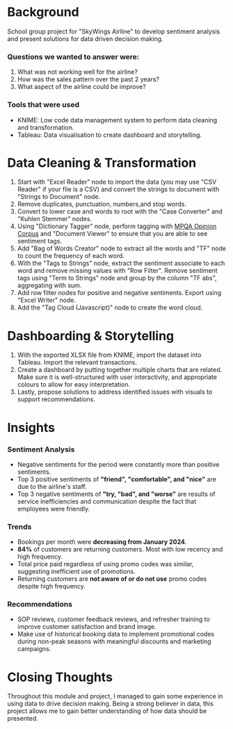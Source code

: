 # Background
School group project for "SkyWings Airline" to develop sentiment analysis and present solutions for data driven decision making. 

### Questions we wanted to answer were:
1. What was not working well for the airline? 
2. How was the sales pattern over the past 2 years? 
3. What aspect of the airline could be improve?

### Tools that were used
- KNIME: Low code data management system to perform data cleaning and transformation.
- Tableau: Data visualisation to create dashboard and storytelling. 

# Data Cleaning & Transformation
1. Start with "Excel Reader" node to import the data (you may use "CSV Reader" if your file is a CSV) and convert the strings to document with "Strings to Document" node. 
2. Remove duplicates, punctuation, numbers,and  stop words.
3. Convert to lower case and words to root with the "Case Converter" and "Kuhlen Stemmer" nodes. 
4. Using "Dictionary Tagger" node, perform tagging with [MPQA Opinion Corpus](https://mpqa.cs.pitt.edu/corpora/mpqa_corpus/) and "Document Viewer" to ensure that you are able to see sentiment tags.
5. Add "Bag of Words Creator" node to extract all the words and "TF" node to count the frequency of each word. 
6. With the "Tags to Strings" node, extract the sentiment associate to each word and remove missing values with "Row Filter". Remove sentiment tags using "Term to Strings" node and group by the column "TF abs", aggregating with sum. 
7. Add row filter nodes for positive and negative sentiments. Export using "Excel Writer" node.
8. Add the "Tag Cloud (Javascript)" node to create the word cloud.

# Dashboarding & Storytelling
1. With the exported XLSX file from KNIME, import the dataset into Tableau. Import the relevant transactions. 
2. Create a dashboard by putting together multiple charts that are related. Make sure it is well-structured with user interactivity, and appropriate colours to allow for easy interpretation. 
3. Lastly, propose solutions to address identified issues with visuals to support recommendations. 

# Insights
### Sentiment Analysis
- Negative sentiments for the period were constantly more than positive sentiments. 
- Top 3 positive sentiments of **"friend", "comfortable", and "nice"** are due to the airline's staff.
- Top 3 negative sentiments of **"try, "bad", and "worse"** are results of service inefficiencies and communication despite the fact that employees were friendly. 

### Trends
- Bookings per month were **decreasing from January 2024**.
- **84%** of customers are returning customers. Most with low recency and high frequency. 
- Total price paid regardless of using promo codes was similar, suggesting inefficient use of promotions. 
- Returning customers are **not aware of or do not use** promo codes despite high frequency. 

### Recommendations
- SOP reviews, customer feedback reviews, and refresher training to improve customer satisfaction and brand image.
- Make use of historical booking data to implement promotional codes during non-peak seasons with meaningful discounts and marketing campaigns. 

# Closing Thoughts
Throughout this module and project, I managed to gain some experience in using data to drive decision making. Being a strong believer in data, this project allows me to gain better understanding of how data should be presented. 
